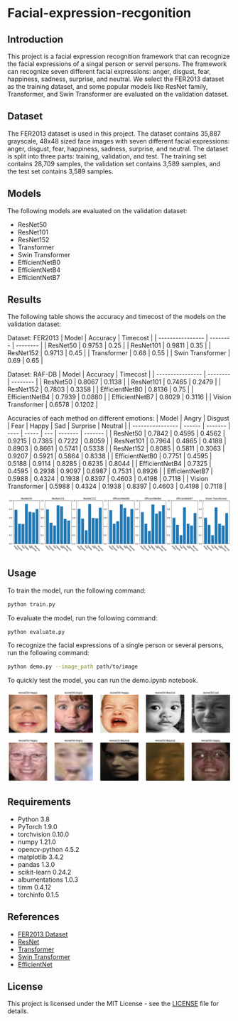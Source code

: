 # Facial-expression-recgonition

## Introduction

This project is a facial expression recognition framework that can recognize the facial expressions of a singal person or servel persons. The framework can recognize seven different facial expressions: anger, disgust, fear, happiness, sadness, surprise, and neutral. We select the FER2013 dataset as the training dataset, and some popular models like ResNet family, Transformer, and Swin Transformer are evaluated on the validation dataset.

## Dataset

The FER2013 dataset is used in this project. The dataset contains 35,887 grayscale, 48x48 sized face images with seven different facial expressions: anger, disgust, fear, happiness, sadness, surprise, and neutral. The dataset is split into three parts: training, validation, and test. The training set contains 28,709 samples, the validation set contains 3,589 samples, and the test set contains 3,589 samples.

## Models

The following models are evaluated on the validation dataset:

- ResNet50
- ResNet101
- ResNet152
- Transformer
- Swin Transformer
- EfficientNetB0
- EfficientNetB4
- EfficientNetB7

## Results

The following table shows the accuracy and timecost of the models on the validation dataset:

Dataset: FER2013
| Model | Accuracy | Timecost |
| ---------------- | -------- | -------- |
| ResNet50 | 0.9753 | 0.25 |
| ResNet101 | 0.9811 | 0.35 |
| ResNet152 | 0.9713 | 0.45 |
| Transformer | 0.68 | 0.55 |
| Swin Transformer | 0.69 | 0.65 |

Dataset: RAF-DB
| Model | Accuracy | Timecost |
| ---------------- | -------- | -------- |
| ResNet50 | 0.8067 | 0.1138 |
| ResNet101 | 0.7465 | 0.2479 |
| ResNet152 | 0.7803 | 0.3358 |
| EfficientNetB0 | 0.8136 | 0.75 |
| EfficientNetB4 | 0.7939 | 0.0880 |
| EfficientNetB7 | 0.8029 | 0.3116 |
| Vision Transformer | 0.6578 | 0.1202 |

Accuracies of each method on different emotions:
| Model | Angry | Disgust | Fear | Happy | Sad | Surprise | Neutral |
| ---------------- | ------ | ------- | ---- | ----- | --- | ------- | ------- |
| ResNet50 | 0.7842 | 0.4595 | 0.4562 | 0.9215 | 0.7385 | 0.7222 | 0.8059 |
| ResNet101 | 0.7964 | 0.4865 | 0.4188 | 0.8903 | 0.8661 | 0.5741 | 0.5338 |
| ResNet152 | 0.8085 | 0.5811 | 0.3063 | 0.9207 | 0.5921 | 0.5864 | 0.8338 |
| EfficientNetB0 | 0.7751 | 0.4595 | 0.5188 | 0.9114 | 0.8285 | 0.6235 | 0.8044 |
| EfficientNetB4 | 0.7325 | 0.4595 | 0.2938 | 0.9097 | 0.6987 | 0.7531 | 0.8926 |
| EfficientNetB7 | 0.5988 | 0.4324 | 0.1938 | 0.8397 | 0.4603 | 0.4198 | 0.7118 |
| Vision Transformer | 0.5988 | 0.4324 | 0.1938 | 0.8397 | 0.4603 | 0.4198 | 0.7118 |

![Accuracies of each method on different emotions.](./figs/acc_emotions.png)

## Usage

To train the model, run the following command:

```bash
python train.py
```

To evaluate the model, run the following command:

```bash
python evaluate.py
```

To recognize the facial expressions of a single person or several persons, run the following command:

```bash
python demo.py --image_path path/to/image
```

To quickly test the model, you can run the demo.ipynb notebook.

![Some samples predicted by ResNet50.](./figs/samples.png)

## Requirements

- Python 3.8
- PyTorch 1.9.0
- torchvision 0.10.0
- numpy 1.21.0
- opencv-python 4.5.2
- matplotlib 3.4.2
- pandas 1.3.0
- scikit-learn 0.24.2
- albumentations 1.0.3
- timm 0.4.12
- torchinfo 0.1.5

## References

- [FER2013 Dataset](https://www.kaggle.com/c/challenges-in-representation-learning-facial-expression-recognition-challenge/data)
- [ResNet](https://arxiv.org/abs/1512.03385)
- [Transformer](https://arxiv.org/abs/1706.03762)
- [Swin Transformer](https://arxiv.org/abs/2103.14030)
- [EfficientNet](https://arxiv.org/abs/1905.11946)

## License

This project is licensed under the MIT License - see the [LICENSE](LICENSE) file for details.
